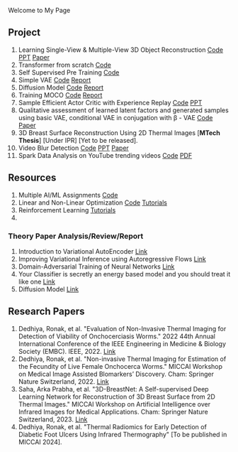 Welcome to My Page

## Project
1. Learning Single-View & Multiple-View 3D Object Reconstruction [Code](Code/3dreconstructionVision.ipynb) [PPT](/Notes/visionproject.pdf) [Paper](/Notes/visionprojectpaper.pdf)
2. Transformer from scratch [Code](Code/TransformerEncoder.ipynb)
3. Self Supervised Pre Training [Code](Code/self-supervised.ipynb)
4. Simple VAE [Code](Code/celebA_simpleVAE.ipynb) [Report](/Notes/VAE_GAN.pdf)
5. Diffusion Model [Code](Code/ddpm-diffusion-final.ipynb) [Report](/Notes/Diffusion_Model_And_Domain_Adaptation.pdf)
6. Training MOCO [Code](Code/moco-v1.ipynb) [Report](/Notes/TSNE_MOCO.pdf)
7. Sample Efficient Actor Critic with Experience Replay [Code](Code/RL/) [PPT](Notes/RL_project_Sample_efficient_actor_critic_with_experience_replay.pdf)
8. Qualitative assessment of learned latent factors and generated samples using basic VAE, conditional VAE in conjugation with β - VAE [Code](Code/VAEs/) [Paper](/Notes/Introduction_to_Variational_AutoEncoder.pdf) 
9. 3D Breast Surface Reconstruction Using 2D Thermal Images [**MTech Thesis**] [Under IPR] [Yet to be released].
10. Video Blur Detection [Code](Code/BlurDetection/) [PPT](Notes/BlurDetectionPPT.pdf) [Paper](Notes/BlurDetectionPaper.pdf)
11. Spark Data Analysis on YouTube trending videos [Code](https://github.com/RonakDedhiya/YouTube_Trending_Video_Spark_Data_Analysis/tree/main/main.ipynb) [PDF](Notes/sparkdataanalysis.pdf/)

## Resources
1. Multiple AI/ML Assignments [Code](Code/AIML/)
2. Linear and Non-Linear Optimization [Code](Code/LNLO/) [Tutorials](Code/LNLO/Tutorials/)
3. Reinforcement Learning [Tutorials](Notes/RL/)
4.  
### Theory Paper Analysis/Review/Report
1. Introduction to Variational AutoEncoder [Link](/Notes/Introduction_to_Variational_AutoEncoder.pdf)
2. Improving Variational Inference using Autoregressive Flows [Link](/Notes/Report_on__Improving_Variational_Inference_using_Autoregressive_Flows__by_Kingma_et_al.pdf)
3. Domain-Adversarial Training of Neural Networks [Link](/Notes/Report_on__Domain_Adversarial_Training_of_Neural_Networks__by_Ganin_et_al.pdf)
4. Your Classifier is secretly an energy based model and you should treat it like one [Link](/Notes/Report_on__Your_Classifier_is_secretly_an_energy_based_model_and_you_should_treat_it_like_one__by_Grathwol_et_al.pdf)
5. Diffusion Model [Link](Notes/DiffusionModel.pdf)

## Research Papers

1. Dedhiya, Ronak, et al. "Evaluation of Non-Invasive Thermal Imaging for Detection of Viability of Onchocerciasis Worms." 2022 44th Annual International Conference of the IEEE Engineering in Medicine & Biology Society (EMBC). IEEE, 2022. [Link](https://ieeexplore.ieee.org/abstract/document/9871140/)
2. Dedhiya, Ronak, et al. "Non-invasive Thermal Imaging for Estimation of the Fecundity of Live Female Onchocerca Worms." MICCAI Workshop on Medical Image Assisted Blomarkers’ Discovery. Cham: Springer Nature Switzerland, 2022. [Link](https://link.springer.com/chapter/10.1007/978-3-031-19660-7_10)
3. Saha, Arka Prabha, et al. "3D-BreastNet: A Self-supervised Deep Learning Network for Reconstruction of 3D Breast Surface from 2D Thermal Images." MICCAI Workshop on Artificial Intelligence over Infrared Images for Medical Applications. Cham: Springer Nature Switzerland, 2023. [Link](https://link.springer.com/chapter/10.1007/978-3-031-44511-8_2)
4. Dedhiya, Ronak, et al. "Thermal Radiomics for Early Detection of Diabetic Foot Ulcers Using Infrared Thermography" [To be published in MICCAI 2024].

